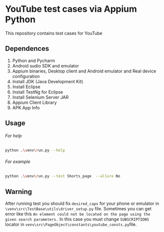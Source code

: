 # YouTube test cases via Appium Python

This repository contains test cases for YouTube 

## Dependences
1. Python and Pycharm 
2. Android sudio SDK and emulator
3. Appium binaries, Desktop client and Android emulator and Real device configuration
4. Install JDK (Java Development Kit) 
5. Install Eclipse
6. Install TestNg for Eclipse
7. Install Selenium Server JAR 
8. Appium Client Library
9. APK App Info



## Usage
###### For help
```bash
python .\venv\run.py --help
```
###### For example
```bash
python .\venv\run.py --test Shorts_page  --allure No
```


## Warning
After running test you should fix ``` desired_caps ``` for your phone or emulator in ``` \venv\src\TestBase\utils\driver_setup.py ``` file.
Sometimes you can get error like this ```An element could not be located on the page using the given search parameters.``` In this case you must change ```SUBSCRIPTIONS``` locator in ``` venv\src\PageObject\constants\youtube_consts.py ```file.

